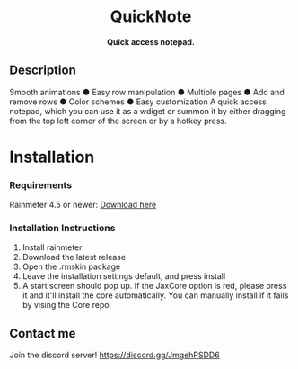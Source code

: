 <h1 align="center">
  QuickNote
</h1>

<h4 align="center">Quick access notepad.</h4>



## Description

Smooth animations ● Easy row manipulation ● Multiple pages ● Add and remove rows ● Color schemes ● Easy customization
A quick access notepad, which you can use it as a wdiget or summon it by either dragging from the top left corner of the screen or by a hotkey press. 

# Installation
### Requirements
Rainmeter 4.5 or newer: [Download here](https://www.rainmeter.net/)

### Installation Instructions
1. Install rainmeter
1. Download the latest release
1. Open the .rmskin package 
1. Leave the installation settings default, and press install
1. A start screen should pop up. If the JaxCore option is red, please press it and it'll install the core automatically. You can manually install if it fails by vising the Core repo.
 
## Contact me
Join the discord server! https://discord.gg/JmgehPSDD6
